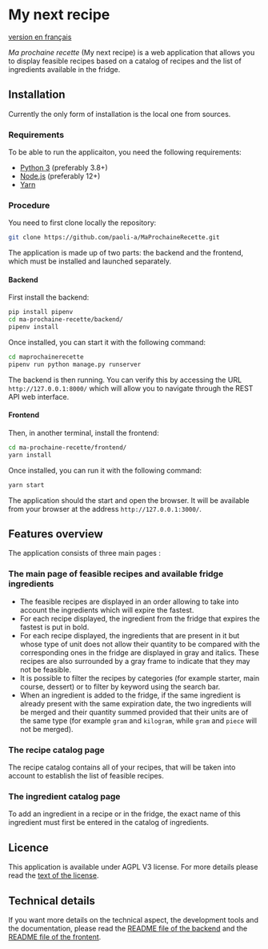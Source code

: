 # My next recipe

[version en français](README.md)

_Ma prochaine recette_ (My next recipe) is a web application that allows you to display feasible recipes based on a catalog of recipes and the list of ingredients available in the fridge.

## Installation

Currently the only form of installation is the local one from sources.

### Requirements

To be able to run the applicaiton, you need the following requirements:

- [Python 3](https://www.python.org/) (preferably 3.8+)
- [Node.js](https://nodejs.org/) (preferably 12+)
- [Yarn](https://yarnpkg.com/)

### Procedure

You need to first clone locally the repository:

```bash
git clone https://github.com/paoli-a/MaProchaineRecette.git
```

The application is made up of two parts: the backend and the frontend, which must be installed and launched separately.

#### Backend

First install the backend:

```bash
pip install pipenv
cd ma-prochaine-recette/backend/
pipenv install
```

Once installed, you can start it with the following command:

```bash
cd maprochainerecette
pipenv run python manage.py runserver
```

The backend is then running. You can verify this by accessing the URL `http://127.0.0.1:8000/` which will allow you to navigate through the REST API web interface.

#### Frontend

Then, in another terminal, install the frontend:

```bash
cd ma-prochaine-recette/frontend/
yarn install
```

Once installed, you can run it with the following command:

```bash
yarn start
```

The application should the start and open the browser. It will be available from your browser at the address `http://127.0.0.1:3000/`.

## Features overview

The application consists of three main pages :

### The main page of feasible recipes and available fridge ingredients

- The feasible recipes are displayed in an order allowing to take into account the ingredients which will expire the fastest.
- For each recipe displayed, the ingredient from the fridge that expires the fastest is put in bold.
- For each recipe displayed, the ingredients that are present in it but whose type of unit does not allow their quantity to be compared with the corresponding ones in the fridge are displayed in gray and italics. These recipes are also surrounded by a gray frame to indicate that they may not be feasible.
- It is possible to filter the recipes by categories (for example starter, main course, dessert) or to filter by keyword using the search bar.
- When an ingredient is added to the fridge, if the same ingredient is already present with the same expiration date, the two ingredients will be merged and their quantity summed provided that their units are of the same type (for example `gram` and `kilogram`, while `gram` and `piece` will not be merged).

### The recipe catalog page

The recipe catalog contains all of your recipes, that will be taken into account to establish the list of feasible recipes.

### The ingredient catalog page

To add an ingredient in a recipe or in the fridge, the exact name of this ingredient must first be entered in the catalog of ingredients.

## Licence

This application is available under AGPL V3 license. For more details please read the [text of the license](LICENSE).

## Technical details

If you want more details on the technical aspect, the development tools and the documentation, please read the [README file of the backend](backend/README_en.md) and the [README file of the frontent](frontend/README_en.md).
